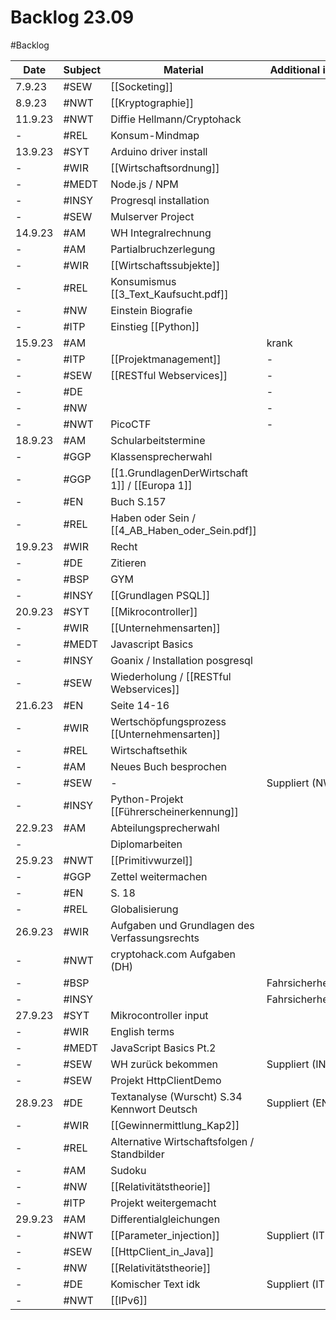 # Backlog 23.09
#Backlog 

| Date    | Subject | Material                                       | Additional info   |
| ------- | ------- | ---------------------------------------------- | ----------------- |
| 7.9.23  | #SEW    | [[Socketing]]                                  |                   |
| 8.9.23  | #NWT    | [[Kryptographie]]                              |                   |
| 11.9.23 | #NWT    | Diffie Hellmann/Cryptohack                     |                   |
| -       | #REL    | Konsum-Mindmap                                 |                   |
| 13.9.23 | #SYT    | Arduino driver install                         |                   |
| -       | #WIR    | [[Wirtschaftsordnung]]                         |                   |
| -       | #MEDT   | Node.js / NPM                                  |                   |
| -       | #INSY   | Progresql installation                         |                   |
| -       | #SEW    | Mulserver Project                              |                   |
| 14.9.23 | #AM     | WH Integralrechnung                            |                   |
| -       | #AM     | Partialbruchzerlegung                          |                   |
| -       | #WIR    | [[Wirtschaftssubjekte]]                        |                   |
| -       | #REL    | Konsumismus [[3_Text_Kaufsucht.pdf]]           |                   |
| -       | #NW     | Einstein Biografie                             |                   |
| -       | #ITP    | Einstieg [[Python]]                |                   |
| 15.9.23 | #AM     |                                                | krank             |
| -       | #ITP    | [[Projektmanagement]]                          | -                 |
| -       | #SEW    | [[RESTful Webservices]]                        | -                 |
| -       | #DE     |                                                | -                 |
| -       | #NW     |                                                | -                 |
| -       | #NWT    | PicoCTF                                        | -                 |
| 18.9.23 | #AM     | Schularbeitstermine                            |                   |
| -       | #GGP    | Klassensprecherwahl                            |                   |
| -       | #GGP    | [[1.GrundlagenDerWirtschaft 1]] / [[Europa 1]] |                   |
| -       | #EN     | Buch S.157                                     |                   |
| -       | #REL    | Haben oder Sein / [[4_AB_Haben_oder_Sein.pdf]] |                   |
| 19.9.23 | #WIR    | Recht                                          |                   |
| -       | #DE     | Zitieren                                       |                   |
| -       | #BSP    | GYM                                            |                   |
| -       | #INSY   | [[Grundlagen PSQL]]                            |                   |
| 20.9.23 | #SYT    | [[Mikrocontroller]]                            |                   |
| -       | #WIR    | [[Unternehmensarten]]                          |                   |
| -       | #MEDT   | Javascript Basics                              |                   |
| -       | #INSY   | Goanix / Installation posgresql                |                   |
| -       | #SEW    | Wiederholung / [[RESTful Webservices]]         |                   |
| 21.6.23 | #EN     | Seite 14-16                                    |                   |
| -       | #WIR    | Wertschöpfungsprozess [[Unternehmensarten]]    |                   |
| -       | #REL    | Wirtschaftsethik                               |                   |
| -       | #AM     | Neues Buch besprochen                          |                   |
| -       | #SEW    | -                                              | Suppliert (NW)    |
| -       | #INSY   | Python-Projekt [[Führerscheinerkennung]]       |                   |
| 22.9.23 | #AM     | Abteilungsprecherwahl                          |                   |
| -       |         | Diplomarbeiten                                 |                   |
| 25.9.23 | #NWT    | [[Primitivwurzel]]                             |                   |
| -       | #GGP    | Zettel weitermachen                            |                   |
| -       | #EN     | S. 18                                          |                   |
| -       | #REL    | Globalisierung                                 |                   |
| 26.9.23 | #WIR    | Aufgaben und Grundlagen des Verfassungsrechts  |                   |
| -       | #NWT    | cryptohack.com Aufgaben (DH)                   |                   |
| -       | #BSP    |                                                | Fahrsicherheitst. |
| -       | #INSY   |                                                | Fahrsicherheitst. |
| 27.9.23 | #SYT    | Mikrocontroller input                          |                   |
| -       | #WIR    | English terms                                  |                   |
| -       | #MEDT   | JavaScript Basics Pt.2                         |                   |
| -       | #SEW    | WH zurück bekommen                             | Suppliert (INSY)  |
| -       | #SEW    | Projekt HttpClientDemo                         |                   |
| 28.9.23 | #DE     | Textanalyse (Wurscht) S.34 Kennwort Deutsch    | Suppliert (EN)    |
| -       | #WIR    | [[Gewinnermittlung_Kap2]]                      |                   |
| -       | #REL    | Alternative Wirtschaftsfolgen / Standbilder    |                   |
| -       | #AM     | Sudoku                                         |                   |
| -       | #NW     | [[Relativitätstheorie]]                        |                   |
| -       | #ITP    | Projekt weitergemacht                          |                   |
| 29.9.23 | #AM     | Differentialgleichungen                        |                   |
| -       | #NWT    | [[Parameter_injection]]                        | Suppliert (ITP)   |
| -       | #SEW    | [[HttpClient_in_Java]]                         |                   |
| -       | #NW     | [[Relativitätstheorie]]                        |                   |
| -       | #DE     | Komischer Text idk                             | Suppliert (ITP)   |
| -       | #NWT    | [[IPv6]]                                       |                   |



